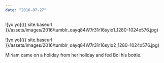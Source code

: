 ```yaml
---
date: "2016-07-27"
---
```


![yo yo]({{ site.baseurl }}/assets/images/2016/tumblr_oayq84W7r31r16syio1_1280-1024x576.jpg)

![yo yo]({{ site.baseurl }}/assets/images/2016/tumblr_oayq84W7r31r16syio2_1280-1024x576.jpg)

Miriam came on a holiday from her holiday and fed Boi his bottle.
